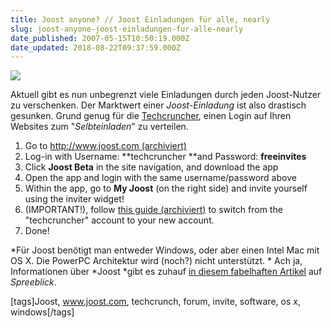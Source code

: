 ```yaml
---
title: Joost anyone? // Joost Einladungen für alle, nearly
slug: joost-anyone-joost-einladungen-fur-alle-nearly
date_published: 2007-05-15T10:50:19.000Z
date_updated: 2018-08-22T09:37:59.000Z
---
```


[![](//picdump.thafaker.de/2007/05/joost.jpg)](http://picdump.thafaker.de/2007/05/joost.jpg)

Aktuell gibt es nun unbegrenzt viele Einladungen durch jeden Joost-Nutzer zu verschenken. Der Marktwert einer *Joost-Einladung* ist also drastisch gesunken. Grund genug für die [Techcruncher](http://www.techcrunch.com), einen Login auf Ihren Websites zum "*Selbteinladen*" zu verteilen.

1. Go to [http://www.joost.com (archiviert)](http://web.archive.org/web/20070518073825/http://joost.com:80/)
2. Log-in with Username: **techcruncher **and Password: **freeinvites**
3. Click **Joost Beta** in the site navigation, and download the app
4. Open the app and login with the same username/password above
5. Within the app, go to **My Joost** (on the right side) and invite yourself using the inviter widget!
6. (IMPORTANT!), follow [this guide (archiviert)](http://web.archive.org/web/20070509030228/http://www.joost.com:80/forums/p/2007/05/how-to-have-multiple-profiles-on-same-computer/) to switch from the "techcruncher" account to your new account.
7. Done!

*Für Joost benötigt man entweder Windows, oder aber einen Intel Mac mit OS X. Die PowerPC Architektur wird (noch?) nicht unterstützt.
*
Ach ja, Informationen über *Joost *gibt es zuhauf [in diesem fabelhaften Artikel](http://www.spreeblick.com/2007/03/26/apply-some-pressure/) auf *Spreeblick*.

[tags]Joost, www.joost.com, techcrunch, forum, invite, software, os x, windows[/tags]
